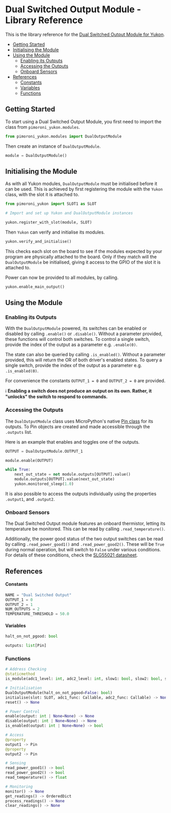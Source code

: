# Dual Switched Output Module - Library Reference <!-- omit in toc -->

This is the library reference for the [Dual Switched Output Module for Yukon](https://pimoroni.com/yukon).

- [Getting Started](#getting-started)
- [Initialising the Module](#initialising-the-module)
- [Using the Module](#using-the-module)
  - [Enabling its Outputs](#enabling-its-outputs)
  - [Accessing the Outputs](#accessing-the-outputs)
  - [Onboard Sensors](#onboard-sensors)
- [References](#references)
    - [Constants](#constants)
    - [Variables](#variables)
  - [Functions](#functions)



## Getting Started

To start using a Dual Switched Output Module, you first need to import the class from `pimoroni_yukon.modules`.

```python
from pimoroni_yukon.modules import DualOutputModule
```

Then create an instance of `DualOutputModule`.

```python
module = DualOutputModule()
```


## Initialising the Module

As with all Yukon modules, `DualOutputModule` must be initialised before it can be used. This is achieved by first registering the module with the `Yukon` class, with the slot it is attached to.

```python
from pimoroni_yukon import SLOT1 as SLOT

# Import and set up Yukon and DualOutputModule instances

yukon.register_with_slot(module, SLOT)
```

Then `Yukon` can verify and initialise its modules.

```python
yukon.verify_and_initialise()
```

This checks each slot on the board to see if the modules expected by your program are physically attached to the board. Only if they match will the `DualOutputModule` be initialised, giving it access to the GPIO of the slot it is attached to.

Power can now be provided to all modules, by calling.

```python
yukon.enable_main_output()
```


## Using the Module

### Enabling its Outputs

With the `DualOutputModule` powered, its switches can be enabled or disabled by calling `.enable()` or `.disable()`. Without a parameter provided, these functions will control both switches. To control a single switch, provide the index of the output as a parameter e.g. `.enable(0)`.

The state can also be queried by calling `.is_enabled()`. Without a parameter provided, this will return the OR of both driver's enabled states. To query a single switch, provide the index of the output as a parameter e.g. `.is_enabled(0)`.

For convenience the constants `OUTPUT_1 = 0` and `OUTPUT_2 = 0` are provided.

:information_source: **Enabling a switch does not produce an output on its own. Rather, it "unlocks" the switch to respond to commands.**

### Accessing the Outputs

The `DualOutputModule` class uses MicroPython's native [Pin class](https://docs.micropython.org/en/latest/library/machine.Pin.html) for its outputs. To Pin objects are created and made accessible through the `.outputs` list.

Here is an example that enables and toggles one of the outputs.

```python
OUTPUT = DualOutputModule.OUTPUT_1

module.enable(OUTPUT)

while True:
    next_out_state = not module.outputs[OUTPUT].value()
    module.outputs[OUTPUT].value(next_out_state)
    yukon.monitored_sleep(1.0)
```

It is also possible to access the outputs individually using the properties `.output1`, and `.output2`.


### Onboard Sensors

The Dual Switched Output module features an onboard thermistor, letting its temperature be monitored. This can be read by calling `.read_temperature()`.

Additionally, the power good status of the two output switches can be read by calling `.read_power_good1()` and `.read_power_good2()`. These will be `True` during normal operation, but will switch to `False` under various conditions. For details of these conditions, check the [SLG55021 datasheet](https://www.renesas.com/eu/en/document/dst/slg55021-200010v-datasheet).


## References

#### Constants

```python
NAME = "Dual Switched Output"
OUTPUT_1 = 0
OUTPUT_2 = 1
NUM_OUTPUTS = 2
TEMPERATURE_THRESHOLD = 50.0
```

#### Variables
```python
halt_on_not_pgood: bool

outputs: list[Pin]
```

### Functions

```python
# Address Checking
@staticmethod
is_module(adc1_level: int, adc2_level: int, slow1: bool, slow2: bool, slow3: bool) -> bool

# Initialisation
DualOutputModule(halt_on_not_pgood=False: bool)
initialise(slot: SLOT, adc1_func: Callable, adc2_func: Callable) -> None
reset() -> None

# Power Control
enable(output: int | None=None) -> None
disable(output: int | None=None) -> None
is_enabled(output: int | None=None) -> bool

# Access
@property
output1 -> Pin
@property
output2 -> Pin

# Sensing
read_power_good1() -> bool
read_power_good2() -> bool
read_temperature() -> float

# Monitoring
monitor() -> None
get_readings() -> OrderedDict
process_readings() -> None
clear_readings() -> None
```
